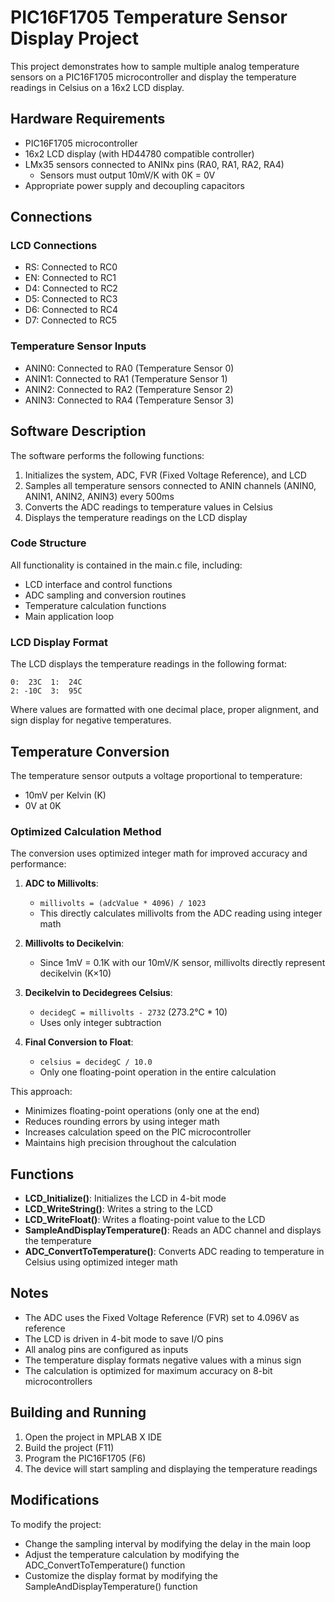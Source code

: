# PIC16F1705 Temperature Sensor Display Project

This project demonstrates how to sample multiple analog temperature sensors on a PIC16F1705 microcontroller and display the temperature readings in Celsius on a 16x2 LCD display.

## Hardware Requirements

- PIC16F1705 microcontroller
- 16x2 LCD display (with HD44780 compatible controller)
- LMx35 sensors connected to ANINx pins (RA0, RA1, RA2, RA4)
  - Sensors must output 10mV/K with 0K = 0V
- Appropriate power supply and decoupling capacitors

## Connections

### LCD Connections
- RS: Connected to RC0
- EN: Connected to RC1
- D4: Connected to RC2
- D5: Connected to RC3
- D6: Connected to RC4
- D7: Connected to RC5

### Temperature Sensor Inputs
- ANIN0: Connected to RA0 (Temperature Sensor 0)
- ANIN1: Connected to RA1 (Temperature Sensor 1)
- ANIN2: Connected to RA2 (Temperature Sensor 2)
- ANIN3: Connected to RA4 (Temperature Sensor 3)

## Software Description

The software performs the following functions:

1. Initializes the system, ADC, FVR (Fixed Voltage Reference), and LCD
2. Samples all temperature sensors connected to ANIN channels (ANIN0, ANIN1, ANIN2, ANIN3) every 500ms
3. Converts the ADC readings to temperature values in Celsius
4. Displays the temperature readings on the LCD display

### Code Structure

All functionality is contained in the main.c file, including:
- LCD interface and control functions
- ADC sampling and conversion routines
- Temperature calculation functions
- Main application loop

### LCD Display Format

The LCD displays the temperature readings in the following format:

```
0:  23C  1:  24C
2: -10C  3:  95C
```

Where values are formatted with one decimal place, proper alignment, and sign display for negative temperatures.

## Temperature Conversion

The temperature sensor outputs a voltage proportional to temperature:
- 10mV per Kelvin (K)
- 0V at 0K

### Optimized Calculation Method

The conversion uses optimized integer math for improved accuracy and performance:

1. **ADC to Millivolts**: 
   - `millivolts = (adcValue * 4096) / 1023`
   - This directly calculates millivolts from the ADC reading using integer math

2. **Millivolts to Decikelvin**:
   - Since 1mV = 0.1K with our 10mV/K sensor, millivolts directly represent decikelvin (K×10)

3. **Decikelvin to Decidegrees Celsius**:
   - `decidegC = millivolts - 2732` (273.2°C * 10)
   - Uses only integer subtraction

4. **Final Conversion to Float**:
   - `celsius = decidegC / 10.0`
   - Only one floating-point operation in the entire calculation

This approach:
- Minimizes floating-point operations (only one at the end)
- Reduces rounding errors by using integer math
- Increases calculation speed on the PIC microcontroller
- Maintains high precision throughout the calculation

## Functions

- **LCD_Initialize()**: Initializes the LCD in 4-bit mode
- **LCD_WriteString()**: Writes a string to the LCD
- **LCD_WriteFloat()**: Writes a floating-point value to the LCD
- **SampleAndDisplayTemperature()**: Reads an ADC channel and displays the temperature
- **ADC_ConvertToTemperature()**: Converts ADC reading to temperature in Celsius using optimized integer math

## Notes

- The ADC uses the Fixed Voltage Reference (FVR) set to 4.096V as reference
- The LCD is driven in 4-bit mode to save I/O pins
- All analog pins are configured as inputs
- The temperature display formats negative values with a minus sign
- The calculation is optimized for maximum accuracy on 8-bit microcontrollers

## Building and Running

1. Open the project in MPLAB X IDE
2. Build the project (F11)
3. Program the PIC16F1705 (F6)
4. The device will start sampling and displaying the temperature readings

## Modifications

To modify the project:
- Change the sampling interval by modifying the delay in the main loop
- Adjust the temperature calculation by modifying the ADC_ConvertToTemperature() function
- Customize the display format by modifying the SampleAndDisplayTemperature() function 
